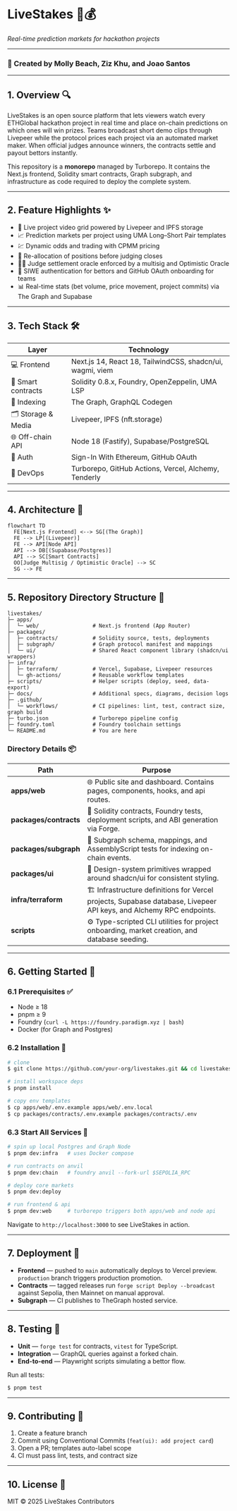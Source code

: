 # LiveStakes 🎥💰

*Real-time prediction markets for hackathon projects*

---

### 👤 Created by Molly Beach, Ziz Khu, and Joao Santos

---

## 1. Overview 🔍

LiveStakes is an open source platform that lets viewers watch every ETHGlobal hackathon project in real time and place on-chain predictions on which ones will win prizes. Teams broadcast short demo clips through Livepeer while the protocol prices each project via an automated market maker. When official judges announce winners, the contracts settle and payout bettors instantly.

This repository is a **monorepo** managed by Turborepo. It contains the Next.js frontend, Solidity smart contracts, Graph subgraph, and infrastructure as code required to deploy the complete system.

---

## 2. Feature Highlights ✨

* 🎥 Live project video grid powered by Livepeer and IPFS storage
* 📈 Prediction markets per project using UMA Long–Short Pair templates
* 💹 Dynamic odds and trading with CPMM pricing
* 🔁 Re-allocation of positions before judging closes
* 🧑‍⚖️ Judge settlement oracle enforced by a multisig and Optimistic Oracle
* 🔐 SIWE authentication for bettors and GitHub OAuth onboarding for teams
* 📊 Real-time stats (bet volume, price movement, project commits) via The Graph and Supabase

---

## 3. Tech Stack 🛠️

| Layer               | Technology                                                |
| ------------------- | --------------------------------------------------------- |
| 💻 Frontend         | Next.js 14, React 18, TailwindCSS, shadcn/ui, wagmi, viem |
| 📜 Smart contracts  | Solidity 0.8.x, Foundry, OpenZeppelin, UMA LSP            |
| 📡 Indexing         | The Graph, GraphQL Codegen                                |
| 🗂️ Storage & Media | Livepeer, IPFS (nft.storage)                              |
| 🌐 Off-chain API    | Node 18 (Fastify), Supabase/PostgreSQL                    |
| 🔐 Auth             | Sign-In With Ethereum, GitHub OAuth                       |
| 🚀 DevOps           | Turborepo, GitHub Actions, Vercel, Alchemy, Tenderly      |

---

## 4. Architecture 🧠

```mermaid
flowchart TD
  FE[Next.js Frontend] <--> SG[(The Graph)]
  FE --> LP[(Livepeer)]
  FE --> API[Node API]
  API --> DB[(Supabase/Postgres)]
  API --> SC[Smart Contracts]
  OO[Judge Multisig / Optimistic Oracle] --> SC
  SG --> FE
```

---

## 5. Repository Directory Structure 📁

```
livestakes/
├─ apps/
│  └─ web/                 # Next.js frontend (App Router)
├─ packages/
│  ├─ contracts/           # Solidity source, tests, deployments
│  ├─ subgraph/            # Graph protocol manifest and mappings
│  └─ ui/                  # Shared React component library (shadcn/ui wrappers)
├─ infra/
│  ├─ terraform/           # Vercel, Supabase, Livepeer resources
│  └─ gh-actions/          # Reusable workflow templates
├─ scripts/                # Helper scripts (deploy, seed, data-export)
├─ docs/                   # Additional specs, diagrams, decision logs
├─ .github/
│  └─ workflows/           # CI pipelines: lint, test, contract size, graph build
├─ turbo.json              # Turborepo pipeline config
├─ foundry.toml            # Foundry toolchain settings
└─ README.md               # You are here
```

### Directory Details 📦

| Path                   | Purpose                                                                                                              |
| ---------------------- | -------------------------------------------------------------------------------------------------------------------- |
| **apps/web**           | 🌐 Public site and dashboard. Contains pages, components, hooks, and api routes.                                     |
| **packages/contracts** | 🔏 Solidity contracts, Foundry tests, deployment scripts, and ABI generation via Forge.                              |
| **packages/subgraph**  | 🧬 Subgraph schema, mappings, and AssemblyScript tests for indexing on-chain events.                                 |
| **packages/ui**        | 🎨 Design-system primitives wrapped around shadcn/ui for consistent styling.                                         |
| **infra/terraform**    | 🏗️ Infrastructure definitions for Vercel projects, Supabase database, Livepeer API keys, and Alchemy RPC endpoints. |
| **scripts**            | ⚙️ Type-scripted CLI utilities for project onboarding, market creation, and database seeding.                        |

---

## 6. Getting Started 🚀

### 6.1 Prerequisites ✅

* Node ≥ 18
* pnpm ≥ 9
* Foundry (`curl -L https://foundry.paradigm.xyz | bash`)
* Docker (for Graph and Postgres)

### 6.2 Installation 💾

```bash
# clone
$ git clone https://github.com/your-org/livestakes.git && cd livestakes

# install workspace deps
$ pnpm install

# copy env templates
$ cp apps/web/.env.example apps/web/.env.local
$ cp packages/contracts/.env.example packages/contracts/.env
```

### 6.3 Start All Services 🔧

```bash
# spin up local Postgres and Graph Node
$ pnpm dev:infra   # uses Docker compose

# run contracts on anvil
$ pnpm dev:chain   # foundry anvil --fork-url $SEPOLIA_RPC

# deploy core markets
$ pnpm dev:deploy

# run frontend & api
$ pnpm dev:web     # turborepo triggers both apps/web and node api
```

Navigate to `http://localhost:3000` to see LiveStakes in action.

---

## 7. Deployment 🚢

* **Frontend** — pushed to `main` automatically deploys to Vercel preview. `production` branch triggers production promotion.
* **Contracts** — tagged releases run `forge script Deploy --broadcast` against Sepolia, then Mainnet on manual approval.
* **Subgraph** — CI publishes to TheGraph hosted service.

---

## 8. Testing 🧪

* **Unit** — `forge test` for contracts, `vitest` for TypeScript.
* **Integration** — GraphQL queries against a forked chain.
* **End-to-end** — Playwright scripts simulating a bettor flow.

Run all tests:

```bash
$ pnpm test
```

---

## 9. Contributing 🤝

1. Create a feature branch
2. Commit using Conventional Commits (`feat(ui): add project card`)
3. Open a PR; templates auto-label scope
4. CI must pass lint, tests, and contract size

---

## 10. License 📄

MIT © 2025 LiveStakes Contributors
